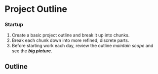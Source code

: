 # Project Outline


### Startup

1. Create a basic project outline and break it up into chunks.
2. Break each chunk down into more refined, discrete parts.
3. Before starting work each day, review the outline *maintain scope* and see the ***big picture***.

## Outline


